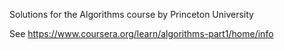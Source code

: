 Solutions for the Algorithms course by Princeton University

See https://www.coursera.org/learn/algorithms-part1/home/info
